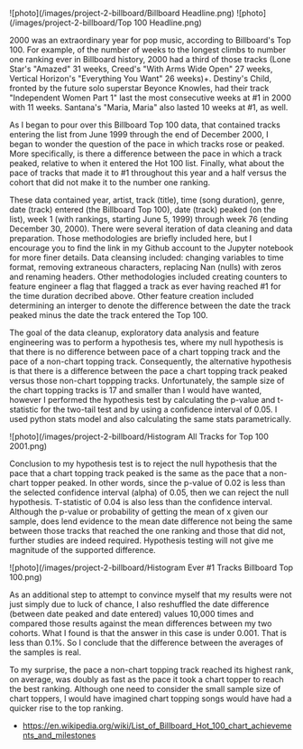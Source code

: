 ![photo](/images/project-2-billboard/Billboard Headline.png)
![photo](/images/project-2-billboard/Top 100 Headline.png)

2000 was an extraordinary year for pop music, according to Billboard's Top 100.  For example, of the number of weeks to the longest climbs to number one ranking ever in Billboard history, 2000 had a third of those tracks (Lone Star's "Amazed" 31 weeks, Creed's "With Arms Wide Open" 27 weeks, Vertical Horizon's "Everything You Want" 26 weeks)+.  Destiny's Child, fronted by the future solo superstar Beyonce Knowles, had their track "Independent Women Part 1" last the most consecutive weeks at #1 in 2000 with 11 weeks.  Santana's "Maria, Maria" also lasted 10 weeks at #1, as well.

As I began to pour over this Billboard Top 100 data, that contained tracks entering the list from June 1999 through the end of December 2000, I began to wonder the question of the pace in which tracks rose or peaked.  More specifically, is there a difference between the pace in which a track peaked, relative to when it entered the Hot 100 list. Finally, what about the pace of tracks that made it to #1 throughout this year and a half versus the cohort that did not make it to the number one ranking.  

These data contained year, artist, track (title), time (song duration), genre, date (track) entered (the Billboard Top 100), date (track) peaked (on the list), week 1 (with rankings, starting June 5, 1999) through week 76 (ending December 30, 2000).  There were several iteration of data cleaning and data preparation.  Those methodologies are briefly included here, but I encourage you to find the link in my Github account to the Jupyter notebook for more finer details.  Data cleansing included: changing variables to time format, removing extraneous characters, replacing Nan (nulls) with zeros and renaming headers.  Other methodologies included creating counters to feature engineer a flag that flagged a track as ever having reached #1 for the time duration decribed above.  Other feature creation included determining an interger to denote the difference between the date the track peaked minus the date the track entered the Top 100.

The goal of the data cleanup, exploratory data analysis and feature engineering was to perform a hypothesis tes, where my null hypothesis is that there is no difference between pace of a chart topping track and the pace of a non-chart topping track.  Consequently, the alternative hypothesis is that there is a difference between the pace a chart topping track peaked versus those non-chart toppping tracks.  Unfortunately, the sample size of the chart topping tracks is 17 and smaller than I would have wanted, however I performed the hypothesis test by calculating the p-value and t-statistic for the two-tail test and by using a confidence interval of 0.05.  I used python stats model and also calculating the same stats parametrically.

![photo](/images/project-2-billboard/Histogram All Tracks for Top 100 2001.png)

Conclusion to my hypothesis test is to reject the null hypothesis that the pace that a chart topping track peaked is the same as the pace that a non-chart topper peaked.  In other words, since the p-value of 0.02 is less than the selected confidence interval (alpha) of 0.05, then we can reject the null hypothesis. T-statistic of 0.04 is also less than the confidence interval.  Although the p-value or probability of getting the mean of x given our sample, does lend evidence to the mean date difference not being the same between those tracks that reached the one ranking and those that did not, further studies are indeed required.  Hypothesis testing will not give me magnitude of the supported difference.  

![photo](/images/project-2-billboard/Histogram Ever #1 Tracks Billboard Top 100.png)

As an additional step to attempt to convince myself that my results were not just simply due to luck of chance, I also  reshuffled the date difference (between date peaked and date entered) values 10,000 times and compared those results against the mean differences between my two cohorts. What I found is that the answer in this case is under 0.001. That is less than 0.1%. So I conclude that the difference between the averages of the samples is real.

To my surprise, the pace a non-chart topping track reached its highest rank, on average, was doubly as fast as the pace it took a chart topper to reach the best ranking.  Although one need to consider the small sample size of chart toppers, I would have imagined chart topping songs would have had a quicker rise to the top ranking.
























+ https://en.wikipedia.org/wiki/List_of_Billboard_Hot_100_chart_achievements_and_milestones